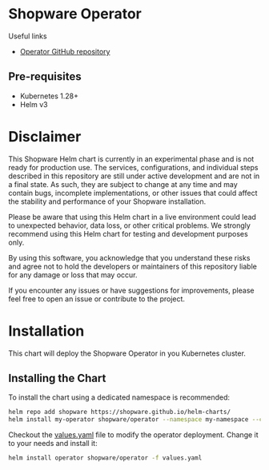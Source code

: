 # Shopware Operator

Useful links
* [Operator GitHub repository](https://github.com/shopware/shopware-operator)

## Pre-requisites
* Kubernetes 1.28+
* Helm v3

# Disclaimer

This Shopware Helm chart is currently in an experimental phase and is not ready for
production use. The services, configurations, and individual steps described in this
repository are still under active development and are not in a final state.
As such, they are subject to change at any time and may contain bugs,
incomplete implementations, or other issues that could affect the stability and performance
of your Shopware installation.

Please be aware that using this Helm chart in a live environment could lead to
unexpected behavior, data loss, or other critical problems. We strongly recommend using
this Helm chart for testing and development purposes only.

By using this software, you acknowledge that you understand these risks and agree not
to hold the developers or maintainers of this repository liable for any damage or
loss that may occur.

If you encounter any issues or have suggestions for improvements, please feel free to
open an issue or contribute to the project.

# Installation

This chart will deploy the Shopware Operator in you Kubernetes cluster.

## Installing the Chart
To install the chart using a dedicated namespace is recommended:

```sh
helm repo add shopware https://shopware.github.io/helm-charts/
helm install my-operator shopware/operator --namespace my-namespace --create-namespace
```

Checkout the [values.yaml](values.yaml) file to modify the operator deployment.
Change it to your needs and install it:
```sh
helm install operator shopware/operator -f values.yaml
```

